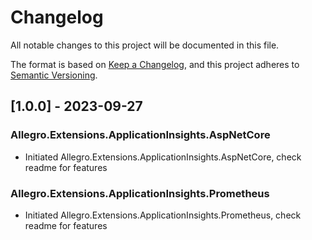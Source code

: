 # Changelog

All notable changes to this project will be documented in this file.

The format is based on [Keep a Changelog](https://keepachangelog.com/en/1.0.0/), and this project adheres
to [Semantic Versioning](https://semver.org/spec/v2.0.0.html).

## [1.0.0] - 2023-09-27
### Allegro.Extensions.ApplicationInsights.AspNetCore

* Initiated Allegro.Extensions.ApplicationInsights.AspNetCore, check readme for features

### Allegro.Extensions.ApplicationInsights.Prometheus

* Initiated Allegro.Extensions.ApplicationInsights.Prometheus, check readme for features
